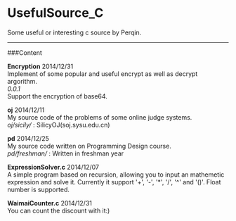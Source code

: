 UsefulSource_C
==============

Some useful or interesting c source by Perqin.  

****
###Content

**Encryption** 2014/12/31  
Implement of some popular and useful encrypt as well as decrypt argorithm.  
*0.0.1*  
Support the encryption of base64.  

**oj** 2014/12/11  
My source code of the problems of some online judge systems.  
*oj/sicily/* : SilicyOJ(soj.sysu.edu.cn)  

**pd** 2014/12/25  
My source code written on Programming Design course.  
*pd/freshman/* : Written in freshman year  

**ExpressionSolver.c** 2014/12/07  
A simple program based on recursion, allowing you to input an mathemetic expression and solve it. Currently it support '+', '-', '*', '/', '^' and '()'. Float number is supported.  

**WaimaiCounter.c** 2014/12/31  
You can count the discount with it:)

